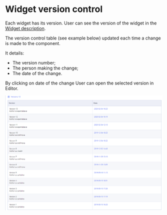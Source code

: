 # Widget version control

Each widget has its version. User can see the version of the widget in the [Widget description](/pages/createpage.action?spaceKey=EHR&title=Widget+list&linkCreation=true&fromPageId=34832677).

The version control table \(see example below\) updated each time a change is made to the component.

It details:

* The version number;
* The person making the change;
* The date of the change.  

By clicking on date of the change User can open the selected version in Editor.

![](../.gitbook/assets/34833535.png)


